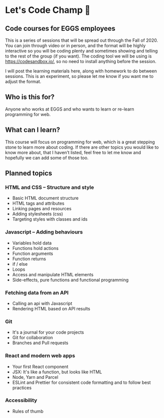# Let's Code Champ 🙌

## Code courses for EGGS employees

This is a series of sessions that will be spread out through the Fall of 2020. You can join through video or in person, and the format will be highly interactive so you will be coding plenty and sometimes showing and telling to the rest of the group (if you want). The coding tool we will be using is https://codesandbox.io/, so no need to install anything before the session.

I will post the learning materials here, along with homework to do between sessions. This is an experiment, so please let me know if you want me to adjust the format.


## Who is this for?

Anyone who works at EGGS and who wants to learn or re-learn programming for web.

## What can I learn?

This course will focus on programming for web, which is a great stepping stone to learn more about coding. If there are other topics you would like to know more about, that I haven’t listed, feel free to let me know and hopefully we can add some of those too.

## Planned topics

### HTML and CSS – Structure and style
* Basic HTML document structure
* HTML tags and attributes
* Linking pages and resources
* Adding stylesheets (css)
* Targeting styles with classes and ids

### Javascript – Adding behaviours
* Variables hold data
* Functions hold actions
* Function arguments
* Function returns
* if / else
* Loops
* Access and manipulate HTML elements
* Side-effects, pure functions and functional programming

### Fetching data from an API
* Calling an api with Javascript
* Rendering HTML based on API results

### Git
* It's a journal for your code projects
* Git for collaboration
* Branches and Pull requests

### React and modern web apps
* Your first React component
* JSX: It's like a function, but looks like HTML
* Node, Yarn and Parcel
* ESLint and Prettier for consistent code formatting and to follow best practices

### Accessibility
* Rules of thumb
